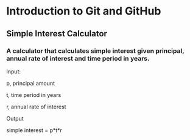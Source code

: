 <h1>Introduction to Git and GitHub</h1>

<h2>Simple Interest Calculator</h2>

<h3>A calculator that calculates simple interest given principal, annual rate of interest and time period in years.</h3>
<div>
<p>Input:</p>
 <p> p, principal amount</p> 
  <p>t, time period in years</p>
   <p>r, annual rate of interest</p>
<p>Output</p>
  <p>simple interest = p*t*r</p> 
</div>

